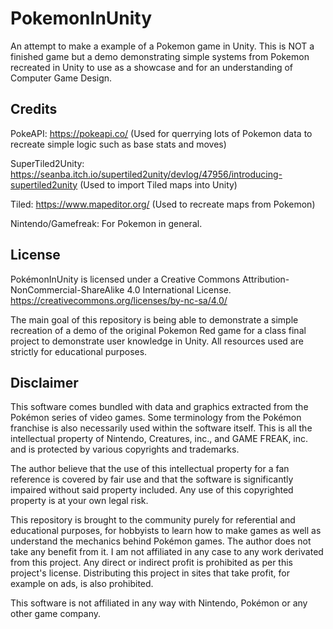 # PokemonInUnity
An attempt to make a example of a Pokemon game in Unity. This is NOT a finished game but a demo demonstrating simple systems from Pokemon recreated in Unity to use as a showcase and for an understanding of Computer Game Design.

## Credits
PokeAPI: https://pokeapi.co/ (Used for querrying lots of Pokemon data to recreate simple logic such as base stats and moves)

SuperTiled2Unity: https://seanba.itch.io/supertiled2unity/devlog/47956/introducing-supertiled2unity (Used to import Tiled maps into Unity)

Tiled: https://www.mapeditor.org/ (Used to recreate maps from Pokemon)

Nintendo/Gamefreak: For Pokemon in general.

## License
PokémonInUnity is licensed under a Creative Commons Attribution-NonCommercial-ShareAlike 4.0 International License. https://creativecommons.org/licenses/by-nc-sa/4.0/

The main goal of this repository is being able to demonstrate a simple recreation of a demo of the original Pokemon Red game for a class final project to demonstrate user knowledge in Unity. All resources used are strictly for educational purposes.

## Disclaimer
This software comes bundled with data and graphics extracted from the Pokémon series of video games. Some terminology from the Pokémon franchise is also necessarily used within the software itself. This is all the intellectual property of Nintendo, Creatures, inc., and GAME FREAK, inc. and is protected by various copyrights and trademarks.

The author believe that the use of this intellectual property for a fan reference is covered by fair use and that the software is significantly impaired without said property included. Any use of this copyrighted property is at your own legal risk.

This repository is brought to the community purely for referential and educational purposes, for hobbyists to learn how to make games as well as understand the mechanics behind Pokémon games. The author does not take any benefit from it. I am not affiliated in any case to any work derivated from this project. Any direct or indirect profit is prohibited as per this project's license. Distributing this project in sites that take profit, for example on ads, is also prohibited.

This software is not affiliated in any way with Nintendo, Pokémon or any other game company.
